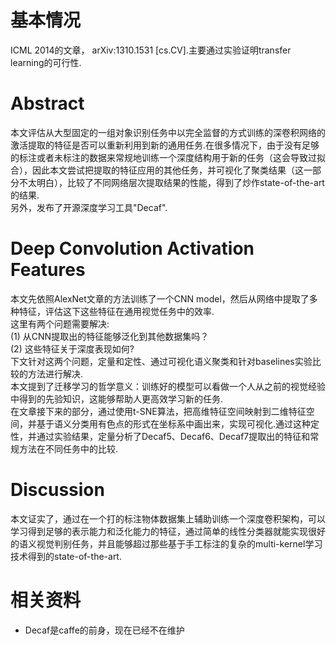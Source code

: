 # 基本情况
ICML 2014的文章， arXiv:1310.1531 [cs.CV].主要通过实验证明transfer learning的可行性.  

# Abstract
本文评估从大型固定的一组对象识别任务中以完全监督的方式训练的深卷积网络的激活提取的特征是否可以重新利用到新的通用任务.在很多情况下，由于没有足够的标注或者未标注的数据来常规地训练一个深度结构用于新的任务（这会导致过拟合），因此本文尝试把提取的特征应用的其他任务，并可视化了聚类结果（这一部分不太明白），比较了不同网络层次提取结果的性能，得到了炒作state-of-the-art的结果.  
另外，发布了开源深度学习工具"Decaf".  

# Deep Convolution Activation Features
本文先依照AlexNet文章的方法训练了一个CNN model，然后从网络中提取了多种特征，评估这下这些特征在通用视觉任务中的效率.  
这里有两个问题需要解决:  
(1) 从CNN提取出的特征能够泛化到其他数据集吗？  
(2) 这些特征关于深度表现如何?  
下文针对这两个问题，定量和定性、通过可视化语义聚类和针对baselines实验比较的方法进行解决.  
本文提到了迁移学习的哲学意义：训练好的模型可以看做一个人从之前的视觉经验中得到的先验知识，这能够帮助人更高效学习新的任务.  
在文章接下来的部分，通过使用t-SNE算法，把高维特征空间映射到二维特征空间，并基于语义分类用有色点的形式在坐标系中画出来，实现可视化.通过这种定性，并通过实验结果，定量分析了Decaf5、Decaf6、Decaf7提取出的特征和常规方法在不同任务中的比较.  

# Discussion
本文证实了，通过在一个打的标注物体数据集上辅助训练一个深度卷积架构，可以学习得到足够的表示能力和泛化能力的特征，通过简单的线性分类器就能实现很好的语义视觉判别任务，并且能够超过那些基于手工标注的复杂的multi-kernel学习技术得到的state-of-the-art.

# 相关资料
* Decaf是caffe的前身，现在已经不在维护

